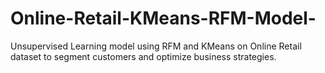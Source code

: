 # Online-Retail-KMeans-RFM-Model-
Unsupervised Learning model using RFM and KMeans on Online Retail dataset to segment customers and optimize business strategies.

